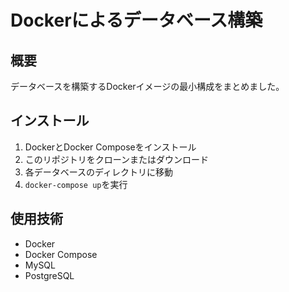 # Dockerによるデータベース構築

## 概要

データベースを構築するDockerイメージの最小構成をまとめました。

## インストール

1. DockerとDocker Composeをインストール
2. このリポジトリをクローンまたはダウンロード
3. 各データベースのディレクトリに移動
4. `docker-compose up`を実行

## 使用技術

- Docker
- Docker Compose
- MySQL
- PostgreSQL